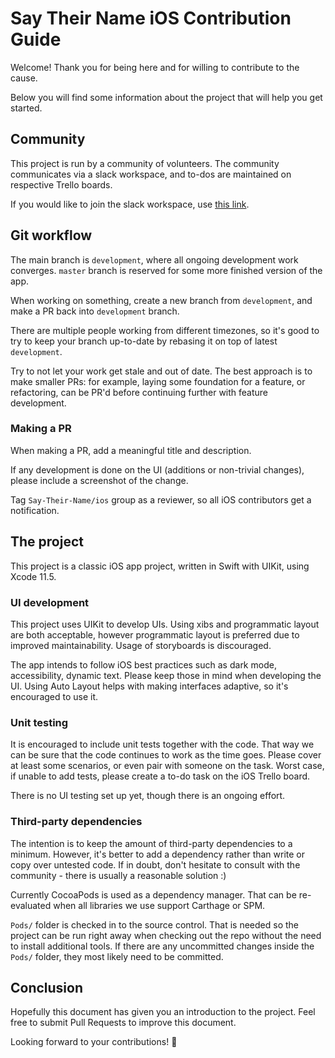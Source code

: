 # Say Their Name iOS Contribution Guide

Welcome! Thank you for being here and for willing to contribute to the cause.

Below you will find some information about the project that will help you
get started.

## Community

This project is run by a community of volunteers. The community communicates
via a slack workspace, and to-dos are maintained on respective Trello boards.

If you would like to join the slack workspace, use [this link](https://join.slack.com/t/saytheirnames/shared_invite/zt-eqjuatz7-fgh3zPRXIKiiXsC1Vf3oZA).

## Git workflow

The main branch is `development`, where all ongoing development work converges.
`master` branch is reserved for some more finished version of the app.

When working on something, create a new branch from `development`, and make a PR
back into `development` branch.

There are multiple people working from different timezones, so it's good to try
to keep your branch up-to-date by rebasing it on top of latest `development`.

Try to not let your work get stale and out of date.
The best approach is to make smaller PRs: for example, laying some foundation for
a feature, or refactoring, can be PR'd before continuing further with feature
development.

### Making a PR

When making a PR, add a meaningful title and description.

If any development is done on the UI (additions or non-trivial changes), please
include a screenshot of the change.

Tag `Say-Their-Name/ios` group as a reviewer, so all iOS contributors get a notification.

## The project

This project is a classic iOS app project, written in Swift with UIKit, using Xcode 11.5.

### UI development

This project uses UIKit to develop UIs. Using xibs and programmatic layout are both
acceptable, however programmatic layout is preferred due to improved maintainability.
Usage of storyboards is discouraged.

The app intends to follow iOS best practices such as dark mode, accessibility,
dynamic text. Please keep those in mind when developing the UI.
Using Auto Layout helps with making interfaces adaptive, so it's encouraged to use it.

### Unit testing

It is encouraged to include unit tests together with the code. That way we can
be sure that the code continues to work as the time goes.
Please cover at least some scenarios, or even pair with
someone on the task. Worst case, if unable to add tests,
please create a to-do task on the iOS Trello board.

There is no UI testing set up yet, though there is an ongoing effort.

### Third-party dependencies

The intention is to keep the amount of third-party dependencies to a minimum. However,
it's better to add a dependency rather than write or copy over untested code.
If in doubt, don't hesitate to consult with the community - there is usually a
reasonable solution :)

Currently CocoaPods is used as a dependency manager. That can be re-evaluated
when all libraries we use support Carthage or SPM.

`Pods/` folder is checked in to the source control. That is needed so the project
can be run right away when checking out the repo without the need to install
additional tools. If there are any uncommitted changes inside the `Pods/`
folder, they most likely need to be committed.

## Conclusion

Hopefully this document has given you an introduction to the project.
Feel free to submit Pull Requests to improve this document.

Looking forward to your contributions! 🙌
